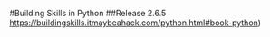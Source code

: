 #Building Skills in Python
##Release 2.6.5
https://buildingskills.itmaybeahack.com/python.html#book-python)